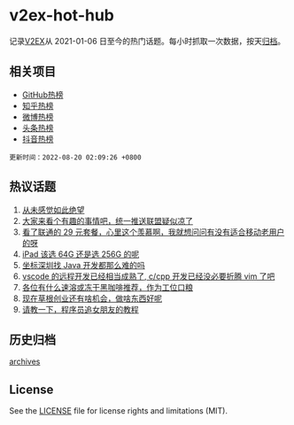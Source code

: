 # v2ex-hot-hub

 记录[V2EX](https://www.v2ex.com/)从 2021-01-06 日至今的热门话题。每小时抓取一次数据，按天[归档](archives)。
 
 ## 相关项目

- [GitHub热榜](https://github.com/snaildev/github-hot-hub)
- [知乎热榜](https://github.com/snaildev/zhihu-hot-hub)
- [微博热榜](https://github.com/snaildev/weibo-hot-hub)
- [头条热榜](https://github.com/snaildev/toutiao-hot-hub)
- [抖音热榜](https://github.com/snaildev/douyin-hot-hub)


 `更新时间：2022-08-20 02:09:26 +0800`

## 热议话题

1. [从未感觉如此绝望](https://www.v2ex.com/t/874050)
1. [大家来看个有趣的事情吧，统一推送联盟疑似凉了](https://www.v2ex.com/t/873940)
1. [看了联通的 29 元套餐，心里这个羡慕啊，我就想问问有没有适合移动老用户的呀](https://www.v2ex.com/t/873891)
1. [iPad 该选 64G 还是选 256G 的呢](https://www.v2ex.com/t/873885)
1. [坐标深圳找 Java 开发都那么难的吗](https://www.v2ex.com/t/873991)
1. [vscode 的远程开发已经相当成熟了, c/cpp 开发已经没必要折腾 vim 了吧](https://www.v2ex.com/t/873893)
1. [各位有什么速溶或冻干黑咖啡推荐，作为工位口粮](https://www.v2ex.com/t/873897)
1. [现在草根创业还有啥机会，做啥东西好呢](https://www.v2ex.com/t/873900)
1. [请教一下，程序员追女朋友的教程](https://www.v2ex.com/t/873901)

## 历史归档

[archives](archives)

## License

See the [LICENSE](LICENSE) file for license rights and limitations (MIT).
